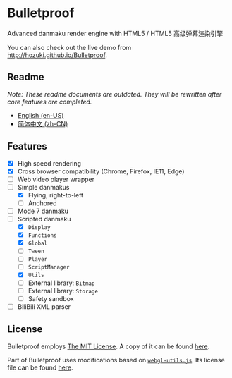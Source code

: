 
# Bulletproof

Advanced danmaku render engine with HTML5 / HTML5 高级弹幕渲染引擎

You can also check out the live demo from <http://hozuki.github.io/Bulletproof>.

## Readme

*Note: These readme documents are outdated. They will be rewritten after
core features are completed.*

- [English (en-US)](docs/readme/README.en-US.md)
- [简体中文 (zh-CN)](docs/readme/README.zh-CN.md)

## Features

- [X] High speed rendering
- [X] Cross browser compatibility (Chrome, Firefox, IE11, Edge)
- [ ] Web video player wrapper
- [ ] Simple danmakus
  - [X] Flying, right-to-left
  - [ ] Anchored
- [ ] Mode 7 danmaku
- [ ] Scripted danmaku
  - [X] `Display`
  - [X] `Functions`
  - [X] `Global`
  - [ ] `Tween`
  - [ ] `Player`
  - [ ] `ScriptManager`
  - [X] `Utils`
  - [ ] External library: `Bitmap`
  - [ ] External library: `Storage`
  - [ ] Safety sandbox
- [ ] BiliBili XML parser

## License

Bulletproof employs [The MIT License](http://mitlicense.org). A copy of it can be found [here](LICENSE.md).

Part of Bulletproof uses modifications based on [`webgl-utils.js`](//github.com/KhronosGroup/WebGL/blob/master/sdk/demos/common/webgl-utils.js). Its license file
can be found [here](docs/license/webgl-utils.txt).
